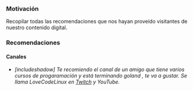 ### Motivación
Recopilar todas las recomendaciones que nos hayan proveído visitantes de nuestro contenido digital.

### Recomendaciones

#### Canales
- *[includeshadow] Te recomiendo el canal de un amigo que tiene varios cursos de progaramación y está terminando goland , te va a gustar. Se llama LoveCodeLinux en [Twitch](https://www.twitch.tv/lovecodelinux) y YouTube.*